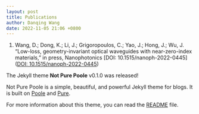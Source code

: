 ```yaml
---
layout: post
title: Publications
author: Danqing Wang
date: 2022-11-05 21:06 +0800
---
```

1.   Wang, D.; Dong, K.; Li, J.; Grigoropoulos, C.; Yao, J.; Hong, J.; Wu, J. “Low-loss, geometry-invariant optical waveguides with near-zero-index materials,” in press, Nanophotonics [DOI: 10.1515/nanoph-2022-0445]([DOI: 10.1515/nanoph-2022-0445](https://www.degruyter.com/document/doi/10.1515/nanoph-2022-0445/html))


The Jekyll theme **Not Pure Poole** v0.1.0 was released!

Not Pure Poole is a simple, beautiful, and powerful Jekyll theme for blogs. It is built on [Poole](https://github.com/poole/poole) and [Pure](https://purecss.io/).

For more information about this theme, you can read the [README](https://github.com/vszhub/not-pure-poole/blob/master/README.md) file.
